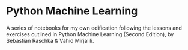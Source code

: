# Python Machine Learning

A series of notebooks for my own edification following the lessons and exercises outlined in Python Machine Learning (Second Edition), by Sebastian Raschka & Vahid Mirjalili.
